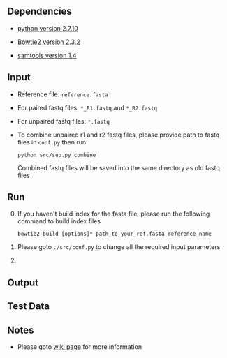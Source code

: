 ## Dependencies
* [python version 2.7.10](https://www.python.org/downloads/)

* [Bowtie2 version 2.3.2](https://sourceforge.net/projects/bowtie-bio/files/bowtie2/)

* [samtools version 1.4](https://sourceforge.net/projects/samtools/files/)

## Input
* Reference file: `reference.fasta`
* For paired fastq files: `*_R1.fastq` and `*_R2.fastq` 
* For unpaired fastq files: `*.fastq`
* To combine unpaired r1 and r2 fastq files, please provide path to fastq files in `conf.py` then run:
    
    ```
    python src/sup.py combine
    ```
    Combined fastq files will be saved into the same directory as old fastq files
 

## Run
0. If you haven't build index for the fasta file, please run the following command to build index files
    
    ```
    bowtie2-build [options]* path_to_your_ref.fasta reference_name
    ```
    
1. Please goto `./src/conf.py` to change all the required input parameters
2. 

## Output


## Test Data


## Notes
* Please goto [wiki page](https://github.com/RyogaLi/PPS/wiki) for more information